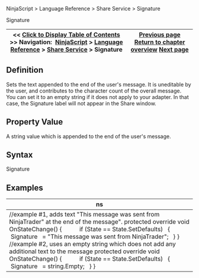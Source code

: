 ﻿
NinjaScript \> Language Reference \> Share Service \> Signature

Signature

| \<\< [Click to Display Table of Contents](signature.md) \>\> **Navigation:**     [NinjaScript](ninjascript-1.md) \> [Language Reference](language_reference_wip-1.md) \> [Share Service](share_service-1.md) \> Signature | [Previous page](onshare-1.md) [Return to chapter overview](share_service-1.md) [Next page](strategy-1.md) |
| --- | --- |
## Definition
Sets the text appended to the end of the user's message. It is uneditable by the user, and contributes to the character count of the overall message.
 
You can set it to an empty string if it does not apply to your adapter. In that case, the Signature label will not appear in the Share window.
## 
## Property Value
A string value which is appended to the end of the user's message.
 
## Syntax
Signature
 
## Examples

| ns |
| --- |
| //example \#1, adds text "This message was sent from NinjaTrader" at the end of the message". protected override void OnStateChange() {             if (State \=\= State.SetDefaults)    {       Signature   \= "This message was sent from NinjaTrader";    } }   //example \#2, uses an empty string which does not add any additional text to the message protected override void OnStateChange() {             if (State \=\= State.SetDefaults)    {       Signature   \= string.Empty;    } } |
 

